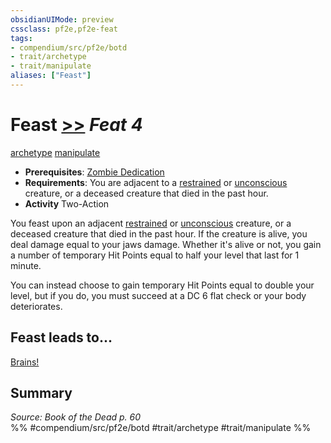 ```yaml
---
obsidianUIMode: preview
cssclass: pf2e,pf2e-feat
tags:
- compendium/src/pf2e/botd
- trait/archetype
- trait/manipulate
aliases: ["Feast"]
---
```

# Feast  [>>](chapter-9-playing-the-game.md#Actions "Two-Action") *Feat 4*  
[archetype](archetype.md "Archetype Feat Trait")  [manipulate](manipulate.md "Manipulate General Trait")  

- **Prerequisites**: [Zombie Dedication](zombie-dedication-botd.md)
- **Requirements**: You are adjacent to a [restrained](conditions.md#Restrained) or [unconscious](conditions.md#Unconscious) creature, or a deceased creature that died in the past hour.
- **Activity** Two-Action

You feast upon an adjacent [restrained](conditions.md#Restrained) or [unconscious](conditions.md#Unconscious) creature, or a deceased creature that died in the past hour. If the creature is alive, you deal damage equal to your jaws damage. Whether it's alive or not, you gain a number of temporary Hit Points equal to half your level that last for 1 minute.

You can instead choose to gain temporary Hit Points equal to double your level, but if you do, you must succeed at a DC 6 flat check or your body deteriorates.

## Feast leads to...

[Brains!](brains-botd.md)

## Summary

*Source: Book of the Dead p. 60*  
%% #compendium/src/pf2e/botd #trait/archetype #trait/manipulate %%